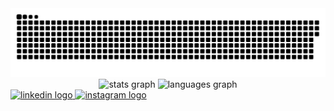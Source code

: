 <div align="center">
  <picture>
    <source media="(prefers-color-scheme: dark)" srcset="https://raw.githubusercontent.com/azusa707/azusa707/output/snake-dark.svg" />
    <source media="(prefers-color-scheme: light)" srcset="https://raw.githubusercontent.com/azusa707/azusa707/output/snake.svg" />
    <img alt="Snake animation" src="https://raw.githubusercontent.com/azusa707/azusa707/output/snake.svg" />
  </picture>
  <img src="https://github-readme-stats.vercel.app/api?username=azusa707&hide_title=false&hide_rank=false&show_icons=true&include_all_commits=true&count_private=true&disable_animations=false&theme=dracula&locale=en&hide_border=false&order=1" height="150" alt="stats graph"  />
  <img src="https://github-readme-stats.vercel.app/api/top-langs?username=azusa707&locale=en&hide_title=false&layout=compact&card_width=320&langs_count=5&theme=dracula&hide_border=false&order=2" height="150" alt="languages graph"  />
</div>

<div align="left">
  <a href="https://www.linkedin.com/in/azusa-shakya" target="_blank">
    <img src="https://raw.githubusercontent.com/maurodesouza/profile-readme-generator/master/src/assets/icons/social/linkedin/default.svg" width="52" height="40" alt="linkedin logo"  />
  </a>
  <a href="https://www.instagram.com/azusa_707/" target="_blank">
    <img src="https://raw.githubusercontent.com/maurodesouza/profile-readme-generator/master/src/assets/icons/social/instagram/default.svg" width="52" height="40" alt="instagram logo"  />
  </a>
</div>
